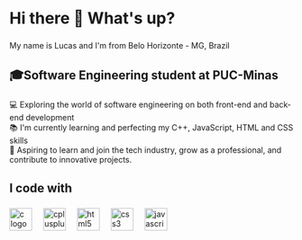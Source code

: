 <h1 align="left">Hi there 👋 What's up?</h1>

###

<p align="left">My name is Lucas and I'm from Belo Horizonte - MG,  Brazil</p>

###

<h2 align="left">🎓Software Engineering student at PUC-Minas</h2>

###

<p align="left">💻 Exploring the world of software engineering on both front-end and back-end development<br>📚  I'm currently learning and perfecting my C++, JavaScript, HTML and CSS skills <br>🎯  Aspiring to learn and join the tech industry, grow as a professional, and contribute to innovative projects.</p>

###

<h2 align="left">I code with</h2>

###

<div align="left">
  <img src="https://cdn.jsdelivr.net/gh/devicons/devicon/icons/c/c-original.svg" height="40" alt="c logo"  />
  <img width="12" />
  <img src="https://cdn.jsdelivr.net/gh/devicons/devicon/icons/cplusplus/cplusplus-original.svg" height="40" alt="cplusplus logo"  />
  <img width="12" />
  <img src="https://cdn.jsdelivr.net/gh/devicons/devicon/icons/html5/html5-original.svg" height="40" alt="html5 logo"  />
  <img width="12" />
  <img src="https://cdn.jsdelivr.net/gh/devicons/devicon/icons/css3/css3-original.svg" height="40" alt="css3 logo"  />
  <img width="12" />
  <img src="https://cdn.jsdelivr.net/gh/devicons/devicon/icons/javascript/javascript-original.svg" height="40" alt="javascript logo"  />
</div>

###
